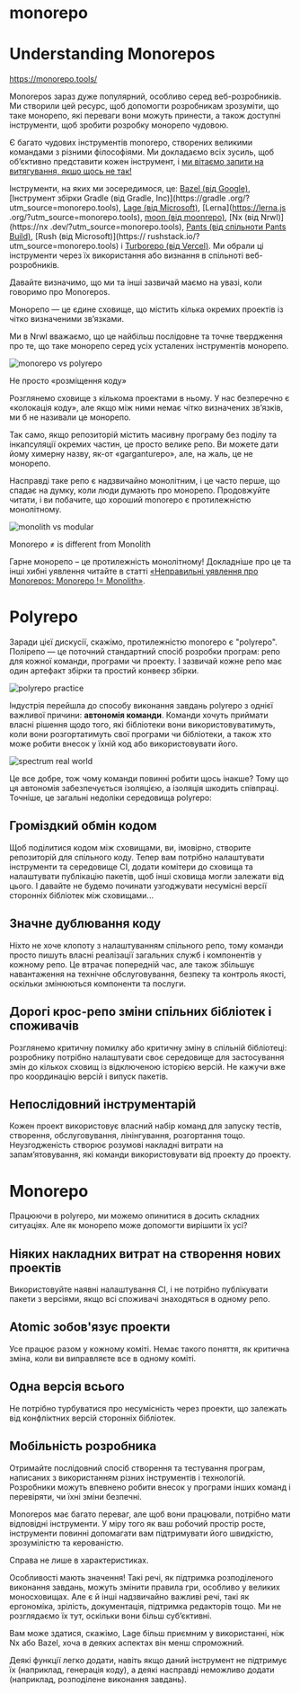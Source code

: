 # monorepo



# Understanding Monorepos 

https://monorepo.tools/

Monorepos зараз дуже популярний, особливо серед веб-розробників. Ми створили цей ресурс, щоб допомогти розробникам зрозуміти, що таке монорепо, які переваги вони можуть принести, а також доступні інструменти, щоб зробити розробку монорепо чудовою.

Є багато чудових інструментів monorepo, створених великими командами з різними філософіями. Ми докладаємо всіх зусиль, щоб об’єктивно представити кожен інструмент, і [ми вітаємо запити на витягування, якщо щось не так!](https://github.com/nrwl/monorepo.tools?utm_source=monorepo.tools)

Інструменти, на яких ми зосередимося, це: [Bazel (від Google)](https://bazel.build/?utm_source=monorepo.tools), [Інструмент збірки Gradle (від Gradle, Inc)](https://gradle .org/?utm_source=monorepo.tools), [Lage (від Microsoft)](https://microsoft.github.io/lage/?utm_source=monorepo.tools), [Lerna](https://lerna.js .org/?utm_source=monorepo.tools), [moon (від moonrepo)](https://moonrepo.dev/moon/?utm_source=monorepo.tools), [Nx (від Nrwl)](https://nx .dev/?utm_source=monorepo.tools), [Pants (від спільноти Pants Build)](https://pantsbuild.org/?utm_source=monorepo.tools), [Rush (від Microsoft)](https:// rushstack.io/?utm_source=monorepo.tools) і [Turborepo (від Vercel)](https://turborepo.org/?utm_source=monorepo.tools). Ми обрали ці інструменти через їх використання або визнання в спільноті веб-розробників.

Давайте визначимо, що ми та інші зазвичай маємо на увазі, коли говоримо про Monorepos.

Монорепо — це єдине сховище, що містить кілька окремих проектів із чітко визначеними зв’язками.

Ми в Nrwl вважаємо, що це найбільш послідовне та точне твердження про те, що таке монорепо серед усіх усталених інструментів монорепо.

![monorepo vs polyrepo](https://monorepo.tools/images/monorepo-polyrepo.svg)

Не просто «розміщення коду»

Розглянемо сховище з кількома проектами в ньому. У нас безперечно є «колокація коду», але якщо між ними немає чітко визначених зв’язків, ми б не називали це монорепо.

Так само, якщо репозиторій містить масивну програму без поділу та інкапсуляції окремих частин, це просто велике репо. Ви можете дати йому химерну назву, як-от «garganturepo», але, на жаль, це не монорепо.

Насправді таке репо є надзвичайно монолітним, і це часто перше, що спадає на думку, коли люди думають про монорепо. Продовжуйте читати, і ви побачите, що хороший monorepo є протилежністю монолітному.

![monolith vs modular](https://monorepo.tools/images/monolith-modular.svg)

Monorepo ≠ is different from Monolith

Гарне монорепо – це протилежність монолітному! Докладніше про це та інші хибні уявлення читайте в статті [«Неправильні уявлення про Monorepos: Monorepo != Monolith»](https://blog.nrwl.io/misconceptions-about-monorepos-monorepo-monolith-df1250d4b03c).

# Polyrepo

Заради цієї дискусії, скажімо, протилежністю monorepo є "polyrepo". Полірепо — це поточний стандартний спосіб розробки програм: репо для кожної команди, програми чи проекту. І зазвичай кожне репо має один артефакт збірки та простий конвеєр збірки.

![polyrepo practice](https://monorepo.tools/images/polyrepo-practice.svg)

Індустрія перейшла до способу виконання завдань polyrepo з однієї важливої причини: **автономія команди**. Команди хочуть приймати власні рішення щодо того, які бібліотеки вони використовуватимуть, коли вони розгортатимуть свої програми чи бібліотеки, а також хто може робити внесок у їхній код або використовувати його.

![spectrum real world](https://monorepo.tools/images/spectrum-real-world.svg)

Це все добре, тож чому команди повинні робити щось інакше? Тому що ця автономія забезпечується ізоляцією, а ізоляція шкодить співпраці. Точніше, це загальні недоліки середовища polyrepo:

## Громіздкий обмін кодом

Щоб поділитися кодом між сховищами, ви, імовірно, створите репозиторій для спільного коду. Тепер вам потрібно налаштувати інструменти та середовище CI, додати комітери до сховища та налаштувати публікацію пакетів, щоб інші сховища могли залежати від цього. І давайте не будемо починати узгоджувати несумісні версії сторонніх бібліотек між сховищами...

## Значне дублювання коду

Ніхто не хоче клопоту з налаштуванням спільного репо, тому команди просто пишуть власні реалізації загальних служб і компонентів у кожному репо. Це втрачає попередній час, але також збільшує навантаження на технічне обслуговування, безпеку та контроль якості, оскільки змінюються компоненти та послуги.

## Дорогі крос-репо зміни спільних бібліотек і споживачів

Розглянемо критичну помилку або критичну зміну в спільній бібліотеці: розробнику потрібно налаштувати своє середовище для застосування змін до кількох сховищ із відключеною історією версій. Не кажучи вже про координацію версій і випуск пакетів.

## Непослідовний інструментарій

Кожен проект використовує власний набір команд для запуску тестів, створення, обслуговування, лінінгування, розгортання тощо. Неузгодженість створює розумові накладні витрати на запам’ятовування, які команди використовувати від проекту до проекту.

# Monorepo

Працюючи в polyrepo, ми можемо опинитися в досить складних ситуаціях. Але як монорепо може допомогти вирішити їх усі?

## Ніяких накладних витрат на створення нових проектів

Використовуйте наявні налаштування CI, і не потрібно публікувати пакети з версіями, якщо всі споживачі знаходяться в одному репо.

## Atomic зобов'язує проекти

Усе працює разом у кожному коміті. Немає такого поняття, як критична зміна, коли ви виправляєте все в одному коміті.

## Одна версія всього

Не потрібно турбуватися про несумісність через проекти, що залежать від конфліктних версій сторонніх бібліотек.

## Мобільність розробника

Отримайте послідовний спосіб створення та тестування програм, написаних з використанням різних інструментів і технологій. Розробники можуть впевнено робити внесок у програми інших команд і перевіряти, чи їхні зміни безпечні.

Monorepos має багато переваг, але щоб вони працювали, потрібно мати відповідні інструменти. У міру того як ваш робочий простір росте, інструменти повинні допомагати вам підтримувати його швидкістю, зрозумілістю та керованістю.

Справа не лише в характеристиках.

Особливості мають значення! Такі речі, як підтримка розподіленого виконання завдань, можуть змінити правила гри, особливо у великих моносховищах. Але є й інші надзвичайно важливі речі, такі як ергономіка, зрілість, документація, підтримка редакторів тощо. Ми не розглядаємо їх тут, оскільки вони більш суб’єктивні.

Вам може здатися, скажімо, Lage більш приємним у використанні, ніж Nx або Bazel, хоча в деяких аспектах він менш спроможний.

Деякі функції легко додати, навіть якщо даний інструмент не підтримує їх (наприклад, генерація коду), а деякі насправді неможливо додати (наприклад, розподілене виконання завдань).